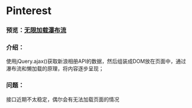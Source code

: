 # Pinterest
### 预览：[无限加载瀑布流](http://52muzi.applinzi.com/Pinterest-com/)
### 介绍：
使用jQuery.ajax()获取新浪相册API的数据，然后组装成DOM放在页面中，通过瀑布流和懒加载的原理，将内容逐步呈现；
### 问题：
接口近期不太稳定，偶尔会有无法加载页面的情况